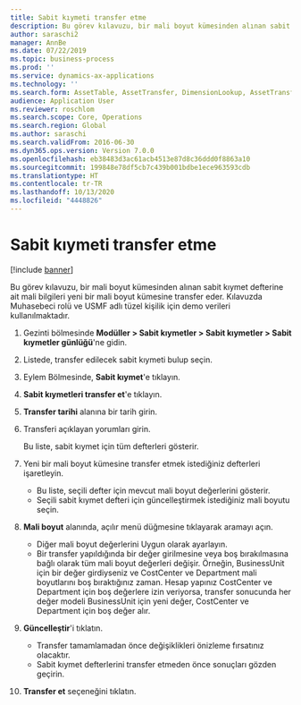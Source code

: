 ```yaml
---
title: Sabit kıymeti transfer etme
description: Bu görev kılavuzu, bir mali boyut kümesinden alınan sabit kıymet defterine ait mali bilgileri yeni bir mali boyut kümesine transfer eder.
author: saraschi2
manager: AnnBe
ms.date: 07/22/2019
ms.topic: business-process
ms.prod: ''
ms.service: dynamics-ax-applications
ms.technology: ''
ms.search.form: AssetTable, AssetTransfer, DimensionLookup, AssetTransferConfirmation
audience: Application User
ms.reviewer: roschlom
ms.search.scope: Core, Operations
ms.search.region: Global
ms.author: saraschi
ms.search.validFrom: 2016-06-30
ms.dyn365.ops.version: Version 7.0.0
ms.openlocfilehash: eb38483d3ac61acb4513e87d8c36ddd0f8863a10
ms.sourcegitcommit: 199848e78df5cb7c439b001bdbe1ece963593cdb
ms.translationtype: HT
ms.contentlocale: tr-TR
ms.lasthandoff: 10/13/2020
ms.locfileid: "4448826"
---
```

# <a name="transfer-a-fixed-asset"></a>Sabit kıymeti transfer etme

[!include [banner](../../includes/banner.md)]

Bu görev kılavuzu, bir mali boyut kümesinden alınan sabit kıymet defterine ait mali bilgileri yeni bir mali boyut kümesine transfer eder.  Kılavuzda Muhasebeci rolü ve USMF adlı tüzel kişilik için demo verileri kullanılmaktadır.

1. Gezinti bölmesinde **Modüller > Sabit kıymetler > Sabit kıymetler > Sabit kıymetler günlüğü**'ne gidin.
2. Listede, transfer edilecek sabit kıymeti bulup seçin.
3. Eylem Bölmesinde, **Sabit kıymet**'e tıklayın.
4. **Sabit kıymetleri transfer et**'e tıklayın.
5. **Transfer tarihi** alanına bir tarih girin.
6. Transferi açıklayan yorumları girin.
    
    Bu liste, sabit kıymet için tüm defterleri gösterir.  
7. Yeni bir mali boyut kümesine transfer etmek istediğiniz defterleri işaretleyin.
    * Bu liste, seçili defter için mevcut mali boyut değerlerini gösterir.  
    * Seçili sabit kıymet defteri için güncelleştirmek istediğiniz mali boyutu seçin.  
8. **Mali boyut** alanında, açılır menü düğmesine tıklayarak aramayı açın.
    * Diğer mali boyut değerlerini Uygun olarak ayarlayın.  
    * Bir transfer yapıldığında bir değer girilmesine veya boş bırakılmasına bağlı olarak tüm mali boyut değerleri değişir. Örneğin, BusinessUnit için bir değer girdiyseniz ve CostCenter ve Department mali boyutlarını boş bıraktığınız zaman. Hesap yapınız CostCenter ve Department için boş değerlere izin veriyorsa, transfer sonucunda her değer modeli BusinessUnit için yeni değer, CostCenter ve Department için boş değer alır.  
9. **Güncelleştir**'i tıklatın.
    * Transfer tamamlamadan önce değişiklikleri önizleme fırsatınız olacaktır.  
    * Sabit kıymet defterlerini transfer etmeden önce sonuçları gözden geçirin.  
10. **Transfer et** seçeneğini tıklatın.

